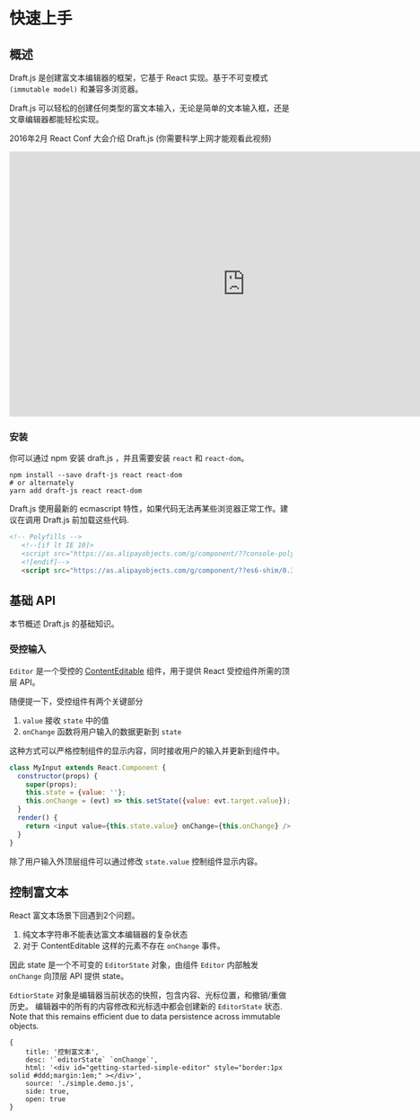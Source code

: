 # 快速上手

## 概述

Draft.js 是创建富文本编辑器的框架，它基于 React 实现。基于不可变模式 `(immutable model)` 和兼容多浏览器。

Draft.js 可以轻松的创建任何类型的富文本输入，无论是简单的文本输入框，还是文章编辑器都能轻松实现。

2016年2月 React Conf 大会介绍 Draft.js (你需要科学上网才能观看此视频)

<iframe width="840" height="472" src="https://www.youtube.com/embed/feUYwoLhE_4" frameborder="0" allow="autoplay; encrypted-media" allowfullscreen></iframe>

### 安装

你可以通过 npm 安装 draft.js ，并且需要安装 `react` 和 `react-dom`。

```shell
npm install --save draft-js react react-dom
# or alternately
yarn add draft-js react react-dom
```

Draft.js 使用最新的 ecmascript 特性，如果代码无法再某些浏览器正常工作。建议在调用 Draft.js 前加载这些代码.

```html
<!-- Polyfills -->
   <!--[if lt IE 10]>
   <script src="https://as.alipayobjects.com/g/component/??console-polyfill/0.2.2/index.js,es5-shim/4.5.7/es5-shim.min.js,es5-shim/4.5.7/es5-sham.min.js,es6-shim/0.35.1/es6-sham.min.js,es6-shim/0.35.1/es6-shim.min.js,html5shiv/3.7.2/html5shiv.min.js,media-match/2.0.2/media.match.min.js"></script>
   <![endif]-->
   <script src="https://as.alipayobjects.com/g/component/??es6-shim/0.35.1/es6-sham.min.js,es6-shim/0.35.1/es6-shim.min.js"></script>
```

## 基础 API

本节概述 Draft.js 的基础知识。

### 受控输入

`Editor` 是一个受控的 [ContentEditable](https://developer.mozilla.org/zh-CN/docs/Web/Guide/HTML/Content_Editable) 组件，用于提供 React 受控组件所需的顶层 API。

随便提一下，受控组件有两个关键部分

1. `value` 接收 `state` 中的值
2. `onChange` 函数将用户输入的数据更新到 `state`

这种方式可以严格控制组件的显示内容，同时接收用户的输入并更新到组件中。

```js
class MyInput extends React.Component {
  constructor(props) {
    super(props);
    this.state = {value: ''};
    this.onChange = (evt) => this.setState({value: evt.target.value});
  }
  render() {
    return <input value={this.state.value} onChange={this.onChange} />;
  }
}
```

除了用户输入外顶层组件可以通过修改 `state.value` 控制组件显示内容。


## 控制富文本

React 富文本场景下回遇到2个问题。

1. 纯文本字符串不能表达富文本编辑器的复杂状态
2. 对于 ContentEditable 这样的元素不存在 `onChange` 事件。

因此 state 是一个不可变的 `EditorState` 对象，由组件 `Editor` 内部触发 `onChange` 向顶层 API 提供 state。

`EdtiorState` 对象是编辑器当前状态的快照，包含内容、光标位置，和撤销/重做历史。 编辑器中的所有的内容修改和光标选中都会创建新的 `EditorState` 状态. Note that this remains efficient due to data persistence across immutable objects.



````code
{
    title: '控制富文本',
    desc: '`editorState` `onChange`',
    html: '<div id="getting-started-simple-editor" style="border:1px solid #ddd;margin:1em;" ></div>',
    source: './simple.demo.js',
    side: true,
    open: true
}
````
